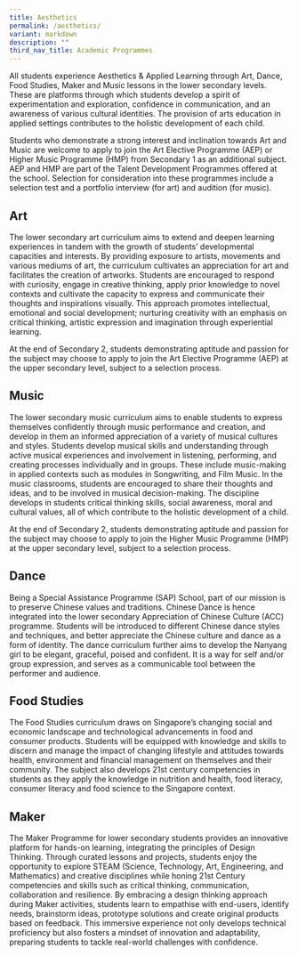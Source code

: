 ```yaml
---
title: Aesthetics
permalink: /aesthetics/
variant: markdown
description: ""
third_nav_title: Academic Programmes
---
```



All students experience Aesthetics & Applied Learning through Art, Dance, Food Studies, Maker and Music lessons in the lower secondary levels. These are platforms through which students develop a spirit of experimentation and exploration, confidence in communication, and an awareness of various cultural identities. The provision of arts education in applied settings contributes to the holistic development of each child.

Students who demonstrate a strong interest and inclination towards Art and Music are welcome to apply to join the Art Elective Programme (AEP) or Higher Music Programme (HMP) from Secondary 1 as an additional subject. AEP and HMP are part of the Talent Development Programmes offered at the school. Selection for consideration into these programmes include a selection test and a portfolio interview (for art) and audition (for music).

## Art

The lower secondary art curriculum aims to extend and deepen learning experiences in tandem with the growth of students’ developmental capacities and interests. By providing exposure to artists, movements and various mediums of art, the curriculum cultivates an appreciation for art and facilitates the creation of artworks. Students are encouraged to respond with curiosity, engage in creative thinking, apply prior knowledge to novel contexts and cultivate the capacity to express and communicate their thoughts and inspirations visually. This approach promotes intellectual, emotional and social development; nurturing creativity with an emphasis on critical thinking, artistic expression and imagination through experiential learning.

At the end of Secondary 2, students demonstrating aptitude and passion for the subject may choose to apply to join the Art Elective Programme (AEP) at the upper secondary level, subject to a selection process.

## Music

The lower secondary music curriculum aims to enable students to express themselves confidently through music performance and creation, and develop in them an informed appreciation of a variety of musical cultures and styles. Students develop musical skills and understanding through active musical experiences and involvement in listening, performing, and creating processes individually and in groups. These include music-making in applied contexts such as modules in Songwriting, and Film Music. In the music classrooms, students are encouraged to share their thoughts and ideas, and to be involved in musical decision-making. The discipline develops in students critical thinking skills, social awareness, moral and cultural values, all of which contribute to the holistic development of a child.

At the end of Secondary 2, students demonstrating aptitude and passion for the subject may choose to apply to join the Higher Music Programme (HMP) at the upper secondary level, subject to a selection process.

## Dance

Being a Special Assistance Programme (SAP) School, part of our mission is to preserve Chinese values and traditions. Chinese Dance is hence integrated into the lower secondary Appreciation of Chinese Culture (ACC) programme. Students will be introduced to different Chinese dance styles and techniques, and better appreciate the Chinese culture and dance as a form of identity. The dance curriculum further aims to develop the Nanyang girl to be elegant, graceful, poised and confident. It is a way for self and/or group expression, and serves as a communicable tool between the performer and audience.

## Food Studies

The Food Studies curriculum draws on Singapore’s changing social and economic landscape and technological advancements in food and consumer products. Students will be equipped with knowledge and skills to discern and manage the impact of changing lifestyle and attitudes towards health, environment and financial management on themselves and their community. The subject also develops 21st century competencies in students as they apply the knowledge in nutrition and health, food literacy, consumer literacy and food science to the Singapore context. 

## Maker

The Maker Programme for lower secondary students provides an innovative platform for hands-on learning, integrating the principles of Design Thinking. Through curated lessons and projects, students enjoy the opportunity to explore STEAM (Science, Technology, Art, Engineering, and Mathematics) and creative disciplines while honing 21st Century competencies and skills such as critical thinking, communication, collaboration and resilience. By embracing a design thinking approach during Maker activities, students learn to empathise with end-users, identify needs, brainstorm ideas, prototype solutions and create original products based on feedback. This immersive experience not only develops technical proficiency but also fosters a mindset of innovation and adaptability, preparing students to tackle real-world challenges with confidence.
